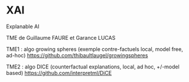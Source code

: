 # XAI
Explanable AI 

TME de Guillaume FAURE et Garance LUCAS

TME1 : algo growing spheres (exemple contre-factuels local, model free, ad-hoc) https://github.com/thibaultlaugel/growingspheres

TME2 : algo DICE (counterfactual explanations, local, ad hoc, +/-model based) https://github.com/interpretml/DiCE
